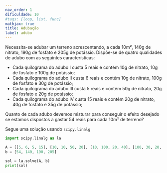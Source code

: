 ```yaml
---
nav_order: 1
dificuldade: 10
#tags: [loop, list, func]
mathjax: true
title: Adubação
label: adubo
---
```


Necessita-se adubar um terreno acrescentando, a cada 10m², 140g de nitrato, 190g de fosfato e 205g de potássio. Dispõe-se de quatro qualidades de adubo com as seguintes características:

- Cada quilograma do adubo I custa 5 reais e contém 10g de nitrato, 10g de fosfato e 100g de potássio;
- Cada quilograma do adubo II custa 6 reais e contém 10g de nitrato, 100g de fosfato e 30g de potássio;
- Cada quilograma do adubo III custa 5 reais e contém 50g de nitrato, 20g de fosfato e 20g de potássio;
- Cada quilograma do adubo IV custa 15 reais e contém 20g de nitrato, 40g de fosfato e 35g de potássio;

Quanto de cada adubo devemos misturar para conseguir o efeito desejado se estamos dispostos a gastar 54 reais para cada 10m² de terreno?

<!-- more -->

Segue uma solução usando `scipy.linalg`

```python
import scipy.linalg as la

A = [[5, 6, 5, 15], [10, 10, 50, 20], [10, 100, 20, 40], [100, 30, 20, 35]]
b = [54, 140, 190, 205]

sol = la.solve(A, b)
print(sol)
```

